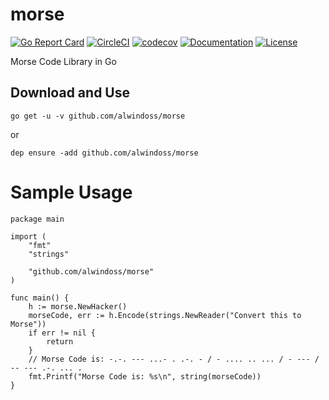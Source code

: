 # morse
[![Go Report Card](https://goreportcard.com/badge/github.com/alwindoss/morse)](https://goreportcard.com/report/github.com/alwindoss/morse)
[![CircleCI](https://circleci.com/gh/alwindoss/morse.svg?style=svg)](https://circleci.com/gh/alwindoss/morse)
[![codecov](https://codecov.io/gh/alwindoss/morse/branch/master/graph/badge.svg)](https://codecov.io/gh/alwindoss/morse)
[![Documentation](https://godoc.org/github.com/alwindoss/morse?status.svg)](http://godoc.org/github.com/alwindoss/morse)
[![License](https://img.shields.io/pypi/l/Django.svg)](https://github.com/alwindoss/morse/blob/master/LICENSE)

Morse Code Library in Go

## Download and Use
`go get -u -v github.com/alwindoss/morse`

or

`dep ensure -add github.com/alwindoss/morse`

# Sample Usage

```golang
package main

import (
	"fmt"
	"strings"

	"github.com/alwindoss/morse"
)

func main() {
	h := morse.NewHacker()
	morseCode, err := h.Encode(strings.NewReader("Convert this to Morse"))
	if err != nil {
		return
	}
	// Morse Code is: -.-. --- ...- . .-. - / - .... .. ... / - --- / -- --- .-. ... .
	fmt.Printf("Morse Code is: %s\n", string(morseCode))
}
```
